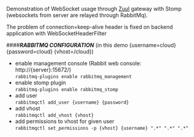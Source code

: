 Demonstration of WebSocket usage through [Zuul](https://github.com/Netflix/zuul) gateway with Stomp (websockets from server are relayed through RabbitMq).  

The problem of connection=keep-alive header is fixed on backend application with WebSocketHeaderFilter 

####***RABBITMQ CONFIGURATION***
(in this demo {username=cloud} {password=cloud} {vhost=/cloud})
* enable management console (Rabbit web console: http://{server}:15672/)   
```rabbitmq-plugins enable rabbitmq_management```
* enable stomp plugin   
```rabbitmq-plugins enable rabbitmq_stomp```
* add user   
```rabbitmqctl add_user {username} {password}```
* add vhost   
```rabbitmqctl add_vhost {vhost}```
* add permissions to vhost for given user   
```rabbitmqctl set_permissions -p {vhost} {username} ".*" ".*" ".*"```